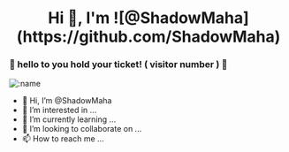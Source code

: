 <h1 align="center">Hi 👋, I'm ![@ShadowMaha](https://github.com/ShadowMaha) </h1>

<h3 align="left"> 🔽 hello to you hold your ticket! ( visitor number ) 🔽</h3>


![:name](https://count.getloli.com/get/@ShadowMAha)


- 👋 Hi, I’m @ShadowMaha
- 👀 I’m interested in ...
- 🌱 I’m currently learning ...
- 💞️ I’m looking to collaborate on ...
- 📫 How to reach me ...

<!---
ShadowMaha/ShadowMaha is a ✨ special ✨ repository because its `README.md` (this file) appears on your GitHub profile.
You can click the Preview link to take a look at your changes.
--->
